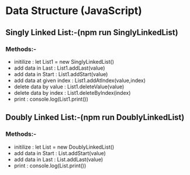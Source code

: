 # Data Structure (JavaScript)

<h2> Singly Linked List:-(npm run SinglyLinkedList)</h2>

<h3>Methods:-</h3>

  <ul>
      <li>initilize : let List1 = new SinglyLinkedList()</li>
      <li>add data in Last : List1.addLast(value)</li>
      <li>add data in Start : List1.addStart(value)</li>
      <li>add data at given index : List1.addAtIndex(value,index)</li>
      <li>delete data by value : List1.deleteValue(value)</li>
      <li>delete data by index : List1.deleteByIndex(index)</li>
      <li>print : console.log(List1.print())</li>
  </ul>
 <h2> Doubly Linked List:-(npm run DoublyLinkedList)</h2>
<h3>      Methods:-</h3>
  <ul>
       <li>initilize : let List = new DoublyLinkedList()</li>
      <li>add data in Start : List.addStart(value)</li>
      <li>add data in Last : List.addLast(value)</li>
      <li>print : console.log(List.print())</li>

  </ul>
